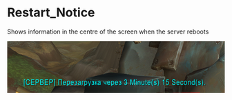 # Restart_Notice
Shows information in the centre of the screen when the server reboots

![Alt text](preview.png?raw=true "Preview")
